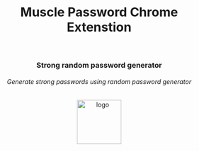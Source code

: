<div align="center">
  <h1>Muscle Password Chrome Extenstion</h1><br>
  <h3>Strong random password generator</h3>
  <h6>Generate strong passwords using random password generator</h6>
  <img src="https://avatars.githubusercontent.com/u/151626010?s=200&v=4" style="width: 100px" alt="logo" />
</div>
